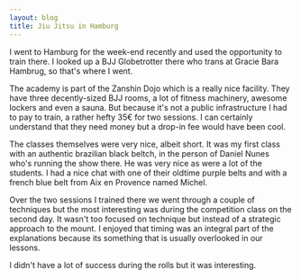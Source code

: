 ```yaml
---
layout: blog
title: Jiu Jitsu in Hamburg
---
```

I went to Hamburg for the week-end recently and used the opportunity to train there. I looked up a BJJ Globetrotter there who trans at Gracie Bara Hambrug, so that's where I went.

The academy is part of the Zanshin Dojo which is a really nice facility. They have three decently-sized BJJ rooms, a lot of fitness machinery, awesome lockers and even a sauna. But because it's not a public infrastructure I had to pay to train, a rather hefty 35€ for two sessions. I can certainly understand that they need money but a drop-in fee would have been cool.

The classes themselves were very nice, albeit short. It was my first class with an authentic brazilian black beltch, in the person of Daniel Nunes who's running the show there. He was very nice as were a lot of the students. I had a nice chat with one of their oldtime purple belts and with a french blue belt from Aix en Provence named Michel.

Over the two sessions I trained there we went through a couple of techniques but the most interesting was during the competition class on the second day. It wasn't too focused on technique but instead of a strategic approach to the mount. I enjoyed that timing was an integral part of the explanations because its something that is usually overlooked in our lessons.

I didn't have a lot of success during the rolls but it was interesting. 